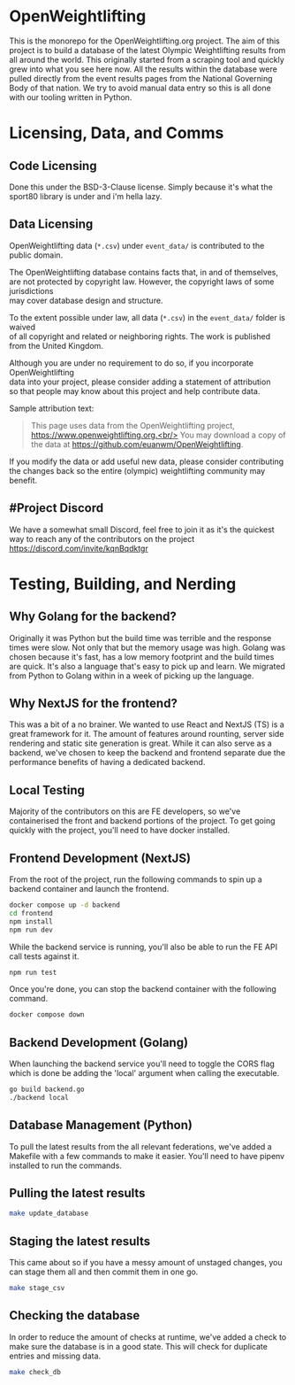# OpenWeightlifting
This is the monorepo for the OpenWeightlifting.org project. The aim of this project is to build a database of the latest Olympic Weightlifting results from all around the world. This originally started from a scraping tool and quickly grew into what you see here now. All the results within the database were pulled directly from the event results pages from the National Governing Body of that nation. We try to avoid manual data entry so this is all done with our tooling written in Python.

# Licensing, Data, and Comms

## Code Licensing
Done this under the BSD-3-Clause license. Simply because it's what the sport80 library is under and i'm hella lazy.

## Data Licensing
OpenWeightlifting data (`*.csv`) under `event_data/` is contributed to the public domain.

The OpenWeightlifting database contains facts that, in and of themselves,<br/>
are not protected by copyright law. However, the copyright laws of some jurisdictions<br/>
may cover database design and structure.

To the extent possible under law, all data (`*.csv`) in the `event_data/` folder is waived</br>
of all copyright and related or neighboring rights. The work is published from the United Kingdom.

Although you are under no requirement to do so, if you incorporate OpenWeightlifting</br>
data into your project, please consider adding a statement of attribution</br>
so that people may know about this project and help contribute data.

Sample attribution text:

> This page uses data from the OpenWeightlifting project, https://www.openweightlifting.org.<br/>
> You may download a copy of the data at https://github.com/euanwm/OpenWeightlifting.

If you modify the data or add useful new data, please consider contributing<br/>
the changes back so the entire (olympic) weightlifting community may benefit.

## #Project Discord
We have a somewhat small Discord, feel free to join it as it's the quickest way to reach any of the contributors on the project
https://discord.com/invite/kqnBqdktgr


# Testing, Building, and Nerding

## Why Golang for the backend? 
Originally it was Python but the build time was terrible and the response times were slow. Not only that but the memory usage was high. Golang was chosen because it's fast, has a low memory footprint and the build times are quick. It's also a language that's easy to pick up and learn. We migrated from Python to Golang within in a week of picking up the language.

## Why NextJS for the frontend?
This was a bit of a no brainer. We wanted to use React and NextJS (TS) is a great framework for it. The amount of features around rounting, server side rendering and static site generation is great. While it can also serve as a backend, we've chosen to keep the backend and frontend separate due the performance benefits of having a dedicated backend.

## Local Testing
Majority of the contributors on this are FE developers, so we've containerised the front and backend portions of the project. To get going quickly with the project, you'll need to have docker installed.

## Frontend Development (NextJS)
From the root of the project, run the following commands to spin up a backend container and launch the frontend.
```bash
docker compose up -d backend
cd frontend
npm install
npm run dev
```
While the backend service is running, you'll also be able to run the FE API call tests against it.
```bash
npm run test
```

Once you're done, you can stop the backend container with the following command.
```bash
docker compose down
```

## Backend Development (Golang)
When launching the backend service you'll need to toggle the CORS flag which is done be adding the 'local' argument when calling the executable.
```bash
go build backend.go
./backend local
```

## Database Management (Python)
To pull the latest results from the all relevant federations, we've added a Makefile with a few commands to make it easier. You'll need to have pipenv installed to run the commands.
## Pulling the latest results
```bash
make update_database
```

## Staging the latest results
This came about so if you have a messy amount of unstaged changes, you can stage them all and then commit them in one go.
```bash
make stage_csv
```

## Checking the database
In order to reduce the amount of checks at runtime, we've added a check to make sure the database is in a good state. This will check for duplicate entries and missing data.
```bash
make check_db
```
